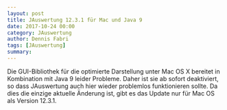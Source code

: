 ```yaml
---
layout: post
title: JAuswertung 12.3.1 für Mac und Java 9
date: 2017-10-24 00:00
category: JAuswertung
author: Dennis Fabri
tags: [JAuswertung]
summary: 
---
```


Die GUI-Bibliothek für die optimierte Darstellung unter Mac OS X bereitet in Kombination mit Java 9 leider Probleme.
Daher ist sie ab sofort deaktiviert, so dass JAuswertung auch hier wieder problemlos funktionieren sollte. Da dies die
einzige aktuelle Änderung ist, gibt es das Update nur für Mac OS als Version 12.3.1.
